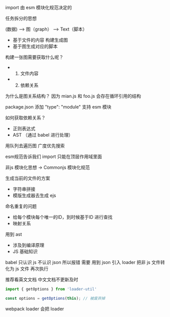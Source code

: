 <!--
 * @Author: Sunny
 * @Date: 2022-11-08 00:10:23
 * @LastEditors: Suuny
 * @LastEditTime: 2022-11-12 18:02:58
 * @Description: 
 * @FilePath: /mini-webpack/readme.md
-->
import 由 esm 模块化规范决定的





任务拆分的思想

(数据) --> 图（graph） --> Text（脚本）

- 基于文件的内容 构建生成图
- 基于图生成对应的脚本


构建一张图需要获取什么呢？
- 1. 文件内容
- 2. 依赖关系


为什么是图关系结构？
因为 mian.js 和 foo.js 会存在循环引用的结构



package.json 添加 "type": "module" 支持 esm 模块


如何获取依赖关系？
- 正则表达式
- AST  （通过 babel 进行处理）


用队列去遍历图
广度优先搜索



esm规范告诉我们 import 只能在顶层作用域里面

非js 模块化思想 -> Commonjs 模块化规范



生成当前的文件的方案
- 字符串拼接
- 模版生成器去生成 ejs


命名重复的问题
- 给每个模块每个唯一的ID，到时候基于ID 进行查找
- 映射关系


用到 ast
- 涉及到编译原理 
- JS 基础知识



babel 只认识 js 不认识 json 所以报错   需要 用到 json
引入 loader 把非 js 文件转化为 js 文件  再次执行




推荐看英文文档
中文文档不更新及时
```js
import { getOptions } from 'loader-util'

const options = getOptions(this); // 被废弃掉
```


webpack loader 会把 loader 